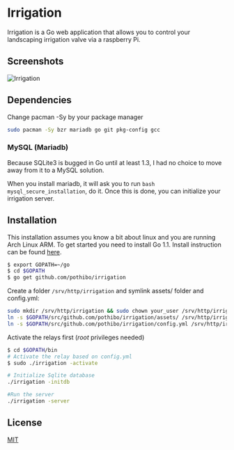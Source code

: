 # Irrigation

Irrigation is a Go web application that allows you to control your landscaping irrigation valve via a raspberry Pi.

## Screenshots
![Irrigation](http://f.cl.ly/items/302d441S2P2a2R0F3Y1s/Screen%20Shot%202013-05-24%20at%201.45.59%20PM.png)

## Dependencies

Change pacman -Sy by your package manager

```bash
sudo pacman -Sy bzr mariadb go git pkg-config gcc
```

### MySQL (Mariadb)
Because SQLite3 is bugged in Go until at least 1.3, I had no choice to move away from it to a MySQL solution. 

When you install mariadb, it will ask you to run ```bash mysql_secure_installation```, do it. Once this is done, you can initialize your irrigation server.


## Installation

This installation assumes you know a bit about linux and you are running Arch Linux ARM. To get started you need to install Go 1.1. Install instruction can be found [here](http://golang.org/doc/install).

```bash
$ export GOPATH=~/go
$ cd $GOPATH
$ go get github.com/pothibo/irrigation
```

Create a folder ```/srv/http/irrigation``` and symlink assets/ folder and config.yml:

```bash
sudo mkdir /srv/http/irrigation && sudo chown your_user /srv/http/irrigation && sudo chgrp http /srv/http/irrigation
ln -s $GOPATH/src/github.com/pothibo/irrigation/assets/ /srv/http/irrigation/assets
ln -s $GOPATH/src/github.com/pothibo/irrigation/config.yml /srv/http/irrigation/config.yml
```

Activate the relays first (_root_ privileges needed)

```bash
$ cd $GOPATH/bin
# Activate the relay based on config.yml
$ sudo ./irrigation -activate

# Initialize Sqlite database
./irrigation -initdb

#Run the server
./irrigation -server
```

## License
[MIT](http://pothibo.mit-license.org)
